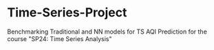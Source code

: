 # Time-Series-Project
Benchmarking Traditional and NN models for TS AQI Prediction for the course "SP24: Time Series Analysis"
